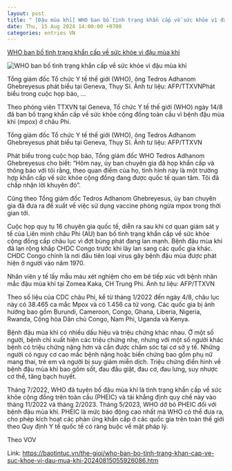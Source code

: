 ```yaml
---
layout: post
title: " [Đậu mùa khỉ] WHO ban bố tình trạng khẩn cấp về sức khỏe vì đậu mùa khỉ"
date: Thu, 15 Aug 2024 14:00:00 +0700
categories: entries VN
---
```

[WHO ban bố tình trạng khẩn cấp về sức khỏe vì đậu mùa khỉ](https://hatinh.gov.vn/tin-tuc-su-kien/tin-bai/20619/who-ban-bo-tinh-trang-khan-cap-ve-suc-khoe-vi-dau-mua-khi)

![WHO ban bố tình trạng khẩn cấp về sức khỏe vì đậu mùa khỉ](https://hatinh.gov.vn/uploads/topics/17236851493533.jpg)

Tổng giám đốc Tổ chức Y tế thế giới (WHO), ông Tedros Adhanom Ghebreyesus phát biểu tại Geneva, Thụy Sĩ. Ảnh tư liệu: AFP/TTXVNPhát biểu trong cuộc họp báo, ...

Theo phóng viên TTXVN tại Geneva, Tổ chức Y tế thế giới (WHO) ngày 14/8 đã ban bố trạng khẩn cấp về sức khỏe cộng đồng toàn cầu vì bệnh đậu mùa khỉ (mpox) ở châu Phi.

Tổng giám đốc Tổ chức Y tế thế giới (WHO), ông Tedros Adhanom Ghebreyesus phát biểu tại Geneva, Thụy Sĩ. Ảnh tư liệu: AFP/TTXVN

Phát biểu trong cuộc họp báo, Tổng giám đốc WHO Tedros Adhanom Ghebreyesus cho biết: “Hôm nay, ủy ban chuyên gia đã họp khẩn cấp và thông báo với tôi rằng, theo quan điểm của họ, tình hình này là một trường hợp khẩn cấp về sức khỏe cộng đồng đang được quốc tế quan tâm. Tôi đã chấp nhận lời khuyên đó”.

Cũng theo Tổng giám đốc Tedros Adhanom Ghebreyesus, ủy ban chuyên gia đã đưa ra đề xuất về việc sử dụng vaccine phòng ngừa mpox trong thời gian tới.

Cuộc họp quy tụ 16 chuyên gia quốc tế, diễn ra sau khi cơ quan giám sát y tế của Liên minh châu Phi (AU) ban bố tình trạng khẩn cấp về sức khỏe cộng đồng cấp châu lục vì đợt bùng phát đang lan mạnh. Bệnh đậu mùa khỉ đã lan rộng khắp CHDC Congo trước khi lây lan sang các quốc gia khác. CHDC Congo chính là nơi đầu tiên loại virus gây bệnh đậu mùa được phát hiện ở người vào năm 1970.

Nhân viên y tế lấy mẫu máu xét nghiệm cho em bé tiếp xúc với bệnh nhân mắc đậu mùa khỉ tại Zomea Kaka, CH Trung Phi. Ảnh tư liệu: AFP/TTXVN

Theo số liệu của CDC châu Phi, kể từ tháng 1/2022 đến ngày 4/8, châu lục này có 38.465 ca mắc Mpox và có 1.456 ca tử vong. Các quốc gia bị ảnh hưởng bao gồm Burundi, Cameroon, Congo, Ghana, Liberia, Nigeria, Rwanda, Cộng hòa Dân chủ Congo, Nam Phi, Uganda và Kenya.

Bệnh đậu mùa khỉ có nhiều dấu hiệu và triệu chứng khác nhau. Ở một số người, bệnh chỉ xuất hiện các triệu chứng nhẹ, nhưng với một số người khác bệnh có triệu chứng nặng hơn và cần được chăm sóc tại cơ sở y tế. Những người có nguy cơ cao mắc bệnh nặng hoặc biến chứng bao gồm phụ nữ mang thai, trẻ em và người bị suy giảm miễn dịch. Triệu chứng điển hình về bệnh đậu mùa khỉ bao gồm sốt, đau đầu giật, đau cơ, đau lưng, suy nhược cơ thể, tăng bạch huyết.

Tháng 7/2022, WHO đã tuyên bố đậu mùa khỉ là tình trạng khẩn cấp về sức khỏe cộng đồng trên toàn cầu (PHEIC) và tái khẳng định quy chế này vào tháng 11/2022 và tháng 2/2023. Tháng 5/2023, WHO dỡ bỏ PHEIC đối với bệnh đậu mùa khỉ. PHEIC là mức báo động cao nhất mà WHO có thể đưa ra, cho phép kích hoạt các phản ứng khẩn cấp ở các quốc gia trên toàn thế giới theo Quy định Y tế quốc tế có ràng buộc về mặt pháp lý.

Theo VOV

Link: https://baotintuc.vn/the-gioi/who-ban-bo-tinh-trang-khan-cap-ve-suc-khoe-vi-dau-mua-khi-20240815055926086.htm

